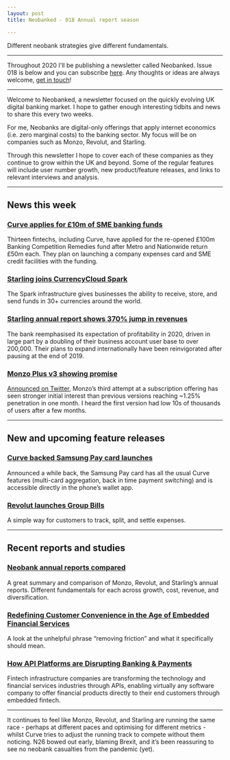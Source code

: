```yaml
---
layout: post
title: Neobanked - 018 Annual report season 

---
```


Different neobank strategies give different fundamentals.

---

Throughout 2020 I'll be publishing a newsletter called Neobanked. Issue 018 is below and you can subscribe [here](https://neobanked.substack.com). Any thoughts or ideas are always welcome, [get in touch](murdo.connochie@gmail.com)!

---

Welcome to Neobanked, a newsletter focused on the quickly evolving UK digital banking market. I hope to gather enough interesting tidbits and news to share this every two weeks.

For me, Neobanks are digital-only offerings that apply internet economics (i.e. zero marginal costs) to the banking sector. My focus will be on companies such as Monzo, Revolut, and Starling. 

Through this newsletter I hope to cover each of these companies as they continue to grow within the UK and beyond. Some of the regular features will include user number growth, new product/feature releases, and links to relevant interviews and analysis.

---

## News this week

### [Curve applies for £10m of SME banking funds](https://www.altfi.com/article/6923_curve-puts-itself-in-the-running-for-slice-of-100m-pool-e-bcr-fund-)
Thirteen fintechs, including Curve, have applied for the re-opened £100m Banking Competition Remedies fund after Metro and Nationwide return £50m each. They plan on launching a company expenses card and SME credit facilities with the funding. 

### [Starling joins CurrencyCloud Spark](https://www.innovatefinance.com/news/starling-transwap-and-remitr-among-first-wave-to-sign-up-to-currencycloud-spark/)
The Spark infrastructure gives businesses the ability to receive, store, and send funds in 30+ currencies around the world.

### [Starling annual report shows 370% jump in revenues](https://www.altfi.com/article/6916_starling-banks-2020-results-show-no-material-change-from-covid-19-as-revenues-leap-370)
The bank reemphasised its expectation of profitability in 2020, driven in large part by a doubling of their business account user base to over 200,000. Their plans to expand internationally have been reinvigorated after pausing at the end of 2019.


### [Monzo Plus v3 showing promise](https://www.altfi.com/article/6945_monzo-plus-garners-50000-users-one-month-after-launch)
[Announced on Twitter](https://twitter.com/monzo/status/1296016818126168064), Monzo’s third attempt at a subscription offering has seen stronger initial interest than previous versions reaching ~1.25% penetration in one month. I heard the first version had low 10s of thousands of users after a few months. 

---

## New and upcoming feature releases

### [Curve backed Samsung Pay card launches](https://www.altfi.com/article/6951_curve-and-samsung-launch-collaborative-samsung-pay-card)
Announced a while back, the Samsung Pay card has all the usual Curve features (multi-card aggregation, back in time payment switching) and is accessible directly in the phone’s wallet app.

### [Revolut launches Group Bills](https://www.finextra.com/pressarticle/83753/revolut-introdcues-group-bills)
A simple way for customers to track, split, and settle expenses.

---

## Recent reports and studies

### [Neobank annual reports compared](https://sifted.eu/articles/a-comparison-of-uk-top-three-digital-banks/)
A great summary and comparison of Monzo, Revolut, and Starling’s annual reports. Different fundamentals for each across growth, cost, revenue, and diversification. 

### [Redefining Customer Convenience in the Age of Embedded Financial Services](https://customerthink.com/i-dont-think-those-words-mean-what-you-think-they-mean-redefining-customer-convenience-in-the-age-of-embedded-financial-services/)
A look at the unhelpful phrase “removing friction” and what it specifically should mean.

### [How API Platforms are Disrupting Banking & Payments](https://medium.com/@sebastiangarcia09/the-next-generation-of-fintech-infrastructure-how-api-platforms-are-disrupting-banking-payments-d5333f60cf3a)
Fintech infrastructure companies are transforming the technology and financial services industries through APIs, enabling virtually any software company to offer financial products directly to their end customers through embedded fintech.

---

It continues to feel like Monzo, Revolut, and Starling are running the same race - perhaps at different paces and optimising for different metrics - whilst Curve tries to adjust the running track to compete without them noticing. N26 bowed out early, blaming Brexit, and it’s been reassuring to see no neobank casualties from the pandemic (yet).